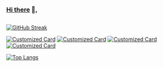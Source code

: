 ### [Hi there](http://antoniosgarbi.tech) 👋,
<h2></h2>

[![GitHub Streak](http://github-readme-streak-stats.herokuapp.com?user=antoniosgarbi&theme=holi-theme)](https://git.io/streak-stats)

[![Customized Card](https://github-readme-stats.vercel.app/api/pin?username=antoniosgarbi&repo=antoniosgarbi.tech-frontend&&theme=github_dark)](https://github.com/AntonioSgarbi/antoniosgarbi.tech-frontend)
[![Customized Card](https://github-readme-stats.vercel.app/api/pin?username=antoniosgarbi&repo=GestorPeixaria&&theme=github_dark)](https://github.com/AntonioSgarbi/GestorPeixaria)
[![Customized Card](https://github-readme-stats.vercel.app/api/pin?username=antoniosgarbi&repo=Gof-Patterns&&theme=github_dark)](https://github.com/AntonioSgarbi/Gof-Patterns)
[![Customized Card](https://github-readme-stats.vercel.app/api/pin?username=antoniosgarbi&repo=bonzina-api&theme=github_dark)](https://github.com/AntonioSgarbi/bonzina-api)

[![Top Langs](https://github-readme-stats.vercel.app/api/top-langs/?username=antoniosgarbi&langs_count=4&layout=compact&theme=github_dark)](https://github.com/anuraghazra/github-readme-stats)
